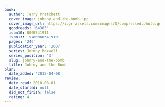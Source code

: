 ```yaml
---
book:
  author: Terry Pratchett
  cover_image: johnny-and-the-bomb.jpg
  cover_image_url: https://i.gr-assets.com/images/S/compressed.photo.goodreads.com/books/1387702036l/64385.jpg
  goodreads: '64385'
  isbn10: 0060541911
  isbn13: '9780060541910'
  pages: '246'
  publication_year: '2007'
  series: Johnny Maxwell
  series_position: '3'
  slug: johnny-and-the-bomb
  title: Johnny and the Bomb
plan:
  date_added: '2015-04-08'
review:
  date_read: 2010-08-01
  date_started: null
  did_not_finish: false
  rating: 4
---
```

